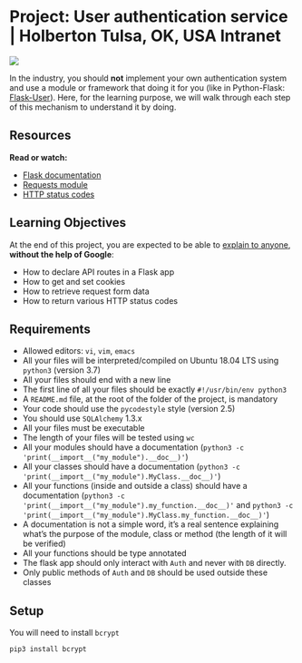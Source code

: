 # Project: User authentication service | Holberton Tulsa, OK, USA Intranet



![](https://s3.eu-west-3.amazonaws.com/hbtn.intranet/uploads/medias/2019/12/4cb3c8c607afc1d1582d.jpg?X-Amz-Algorithm=AWS4-HMAC-SHA256&X-Amz-Credential=AKIA4MYA5JM5DUTZGMZG%2F20230531%2Feu-west-3%2Fs3%2Faws4_request&X-Amz-Date=20230531T165355Z&X-Amz-Expires=86400&X-Amz-SignedHeaders=host&X-Amz-Signature=a928aa4d204c5ee52214b0c64008241ebb113326923b5f04080185d9b3eab242)


In the industry, you should **not** implement your own authentication system and use a module or framework that doing it for you (like in Python-Flask: [Flask-User](https://flask-user.readthedocs.io/en/latest/ "Flask-User")). Here, for the learning purpose, we will walk through each step of this mechanism to understand it by doing.


Resources
---------


**Read or watch:**


* [Flask documentation](https://flask.palletsprojects.com/en/1.1.x/quickstart/ "Flask documentation")
* [Requests module](https://requests.kennethreitz.org/en/latest/user/quickstart/ "Requests module")
* [HTTP status codes](https://www.w3.org/Protocols/rfc2616/rfc2616-sec10.html "HTTP status codes")


Learning Objectives
-------------------


At the end of this project, you are expected to be able to [explain to anyone](https://fs.blog/feynman-learning-technique/ "explain to anyone"), **without the help of Google**:


* How to declare API routes in a Flask app
* How to get and set cookies
* How to retrieve request form data
* How to return various HTTP status codes


Requirements
------------


* Allowed editors: `vi`, `vim`, `emacs`
* All your files will be interpreted/compiled on Ubuntu 18.04 LTS using `python3` (version 3.7)
* All your files should end with a new line
* The first line of all your files should be exactly `#!/usr/bin/env python3`
* A `README.md` file, at the root of the folder of the project, is mandatory
* Your code should use the `pycodestyle` style (version 2.5)
* You should use `SQLAlchemy` 1.3.x
* All your files must be executable
* The length of your files will be tested using `wc`
* All your modules should have a documentation (`python3 -c 'print(__import__("my_module").__doc__)'`)
* All your classes should have a documentation (`python3 -c 'print(__import__("my_module").MyClass.__doc__)'`)
* All your functions (inside and outside a class) should have a documentation (`python3 -c 'print(__import__("my_module").my_function.__doc__)'` and `python3 -c 'print(__import__("my_module").MyClass.my_function.__doc__)'`)
* A documentation is not a simple word, it’s a real sentence explaining what’s the purpose of the module, class or method (the length of it will be verified)
* All your functions should be type annotated
* The flask app should only interact with `Auth` and never with `DB` directly.
* Only public methods of `Auth` and `DB` should be used outside these classes


Setup
-----


You will need to install `bcrypt`



```
pip3 install bcrypt

```


